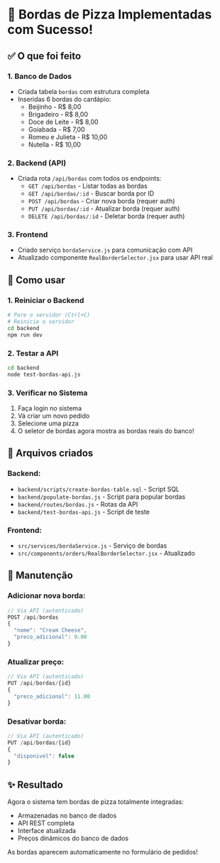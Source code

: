 # 🍕 Bordas de Pizza Implementadas com Sucesso!

## ✅ O que foi feito

### 1. **Banco de Dados**
- Criada tabela `bordas` com estrutura completa
- Inseridas 6 bordas do cardápio:
  - Beijinho - R$ 8,00
  - Brigadeiro - R$ 8,00
  - Doce de Leite - R$ 8,00
  - Goiabada - R$ 7,00
  - Romeu e Julieta - R$ 10,00
  - Nutella - R$ 10,00

### 2. **Backend (API)**
- Criada rota `/api/bordas` com todos os endpoints:
  - `GET /api/bordas` - Listar todas as bordas
  - `GET /api/bordas/:id` - Buscar borda por ID
  - `POST /api/bordas` - Criar nova borda (requer auth)
  - `PUT /api/bordas/:id` - Atualizar borda (requer auth)
  - `DELETE /api/bordas/:id` - Deletar borda (requer auth)

### 3. **Frontend**
- Criado serviço `bordaService.js` para comunicação com API
- Atualizado componente `RealBorderSelector.jsx` para usar API real

## 🚀 Como usar

### 1. Reiniciar o Backend
```bash
# Pare o servidor (Ctrl+C)
# Reinicie o servidor
cd backend
npm run dev
```

### 2. Testar a API
```bash
cd backend
node test-bordas-api.js
```

### 3. Verificar no Sistema
1. Faça login no sistema
2. Vá criar um novo pedido
3. Selecione uma pizza
4. O seletor de bordas agora mostra as bordas reais do banco!

## 📁 Arquivos criados

### Backend:
- `backend/scripts/create-bordas-table.sql` - Script SQL
- `backend/populate-bordas.js` - Script para popular bordas
- `backend/routes/bordas.js` - Rotas da API
- `backend/test-bordas-api.js` - Script de teste

### Frontend:
- `src/services/bordaService.js` - Serviço de bordas
- `src/components/orders/RealBorderSelector.jsx` - Atualizado

## 🔧 Manutenção

### Adicionar nova borda:
```javascript
// Via API (autenticado)
POST /api/bordas
{
  "nome": "Cream Cheese",
  "preco_adicional": 9.00
}
```

### Atualizar preço:
```javascript
// Via API (autenticado)
PUT /api/bordas/{id}
{
  "preco_adicional": 11.00
}
```

### Desativar borda:
```javascript
// Via API (autenticado)
PUT /api/bordas/{id}
{
  "disponivel": false
}
```

## ✨ Resultado

Agora o sistema tem bordas de pizza totalmente integradas:
- Armazenadas no banco de dados
- API REST completa
- Interface atualizada
- Preços dinâmicos do banco de dados

As bordas aparecem automaticamente no formulário de pedidos!